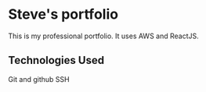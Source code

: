 # Steve's portfolio

This is my professional portfolio. It uses AWS and ReactJS.

## Technologies Used

Git and github
SSH
